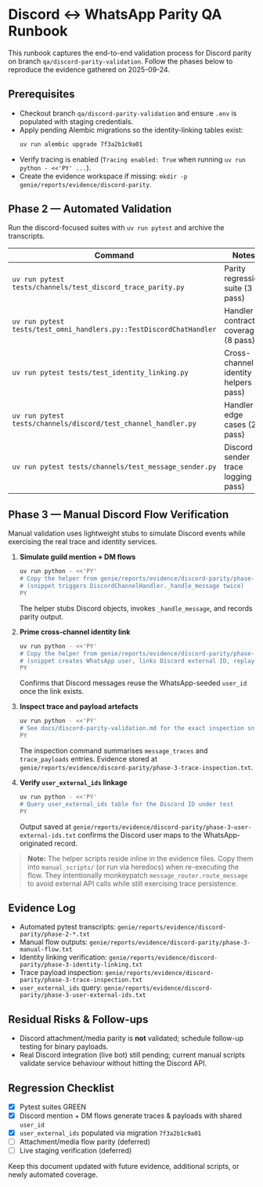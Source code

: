 # Discord ↔ WhatsApp Parity QA Runbook

This runbook captures the end-to-end validation process for Discord parity on branch `qa/discord-parity-validation`. Follow the phases below to reproduce the evidence gathered on 2025-09-24.

## Prerequisites
- Checkout branch `qa/discord-parity-validation` and ensure `.env` is populated with staging credentials.
- Apply pending Alembic migrations so the identity-linking tables exist:
  ```bash
  uv run alembic upgrade 7f3a2b1c9a01
  ```
- Verify tracing is enabled (`Tracing enabled: True` when running `uv run python - <<'PY' ...`).
- Create the evidence workspace if missing: `mkdir -p genie/reports/evidence/discord-parity`.

## Phase 2 — Automated Validation
Run the discord-focused suites with `uv run pytest` and archive the transcripts.

| Command | Notes | Transcript |
| --- | --- | --- |
| `uv run pytest tests/channels/test_discord_trace_parity.py` | Parity regression suite (3 pass) | `genie/reports/evidence/discord-parity/phase-2-pytest-discord-trace.txt` |
| `uv run pytest tests/test_omni_handlers.py::TestDiscordChatHandler` | Handler contract coverage (8 pass) | `genie/reports/evidence/discord-parity/phase-2-pytest-omni-handlers.txt` |
| `uv run pytest tests/test_identity_linking.py` | Cross-channel identity helpers (3 pass) | `genie/reports/evidence/discord-parity/phase-2-pytest-identity-linking.txt` |
| `uv run pytest tests/channels/discord/test_channel_handler.py` | Handler edge cases (2 pass) | `genie/reports/evidence/discord-parity/phase-2-pytest-channel-handler.txt` |
| `uv run pytest tests/channels/test_message_sender.py` | Discord sender trace logging (2 pass) | `genie/reports/evidence/discord-parity/phase-2-pytest-message-sender.txt` |

## Phase 3 — Manual Discord Flow Verification
Manual validation uses lightweight stubs to simulate Discord events while exercising the real trace and identity services.

1. **Simulate guild mention + DM flows**
   ```bash
   uv run python - <<'PY'
   # Copy the helper from genie/reports/evidence/discord-parity/phase-3-manual-flow.txt
   # (snippet triggers DiscordChannelHandler._handle_message twice)
   PY
   ```
   The helper stubs Discord objects, invokes `_handle_message`, and records parity output.

2. **Prime cross-channel identity link**
   ```bash
   uv run python - <<'PY'
   # Copy the helper from genie/reports/evidence/discord-parity/phase-3-identity-linking.txt
   # (snippet creates WhatsApp user, links Discord external ID, replays manual flow)
   PY
   ```
   Confirms that Discord messages reuse the WhatsApp-seeded `user_id` once the link exists.

3. **Inspect trace and payload artefacts**
   ```bash
   uv run python - <<'PY'
   # See docs/discord-parity-validation.md for the exact inspection snippet
   PY
   ```
   The inspection command summarises `message_traces` and `trace_payloads` entries. Evidence stored at `genie/reports/evidence/discord-parity/phase-3-trace-inspection.txt`.

4. **Verify `user_external_ids` linkage**
   ```bash
   uv run python - <<'PY'
   # Query user_external_ids table for the Discord ID under test
   PY
   ```
   Output saved at `genie/reports/evidence/discord-parity/phase-3-user-external-ids.txt` confirms the Discord user maps to the WhatsApp-originated record.

> **Note:** The helper scripts reside inline in the evidence files. Copy them into `manual_scripts/` (or run via heredocs) when re-executing the flow. They intentionally monkeypatch `message_router.route_message` to avoid external API calls while still exercising trace persistence.

## Evidence Log
- Automated pytest transcripts: `genie/reports/evidence/discord-parity/phase-2-*.txt`
- Manual flow outputs: `genie/reports/evidence/discord-parity/phase-3-manual-flow.txt`
- Identity linking verification: `genie/reports/evidence/discord-parity/phase-3-identity-linking.txt`
- Trace payload inspection: `genie/reports/evidence/discord-parity/phase-3-trace-inspection.txt`
- `user_external_ids` query: `genie/reports/evidence/discord-parity/phase-3-user-external-ids.txt`

## Residual Risks & Follow-ups
- Discord attachment/media parity is **not** validated; schedule follow-up testing for binary payloads.
- Real Discord integration (live bot) still pending; current manual scripts validate service behaviour without hitting the Discord API.

## Regression Checklist
- [x] Pytest suites GREEN
- [x] Discord mention + DM flows generate traces & payloads with shared `user_id`
- [x] `user_external_ids` populated via migration `7f3a2b1c9a01`
- [ ] Attachment/media flow parity (deferred)
- [ ] Live staging verification (deferred)

Keep this document updated with future evidence, additional scripts, or newly automated coverage.
